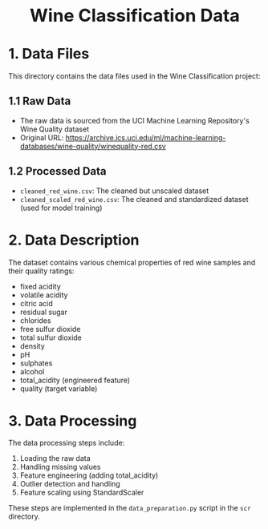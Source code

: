 <div style="font-size:2.5em; font-weight:bold; text-align:center; margin-top:20px;">Wine Classification Data</div>

# 1. Data Files

This directory contains the data files used in the Wine Classification project:

## 1.1 Raw Data
- The raw data is sourced from the UCI Machine Learning Repository's Wine Quality dataset
- Original URL: https://archive.ics.uci.edu/ml/machine-learning-databases/wine-quality/winequality-red.csv

## 1.2 Processed Data
- `cleaned_red_wine.csv`: The cleaned but unscaled dataset
- `cleaned_scaled_red_wine.csv`: The cleaned and standardized dataset (used for model training)

# 2. Data Description

The dataset contains various chemical properties of red wine samples and their quality ratings:

- fixed acidity
- volatile acidity
- citric acid
- residual sugar
- chlorides
- free sulfur dioxide
- total sulfur dioxide
- density
- pH
- sulphates
- alcohol
- total_acidity (engineered feature)
- quality (target variable)

# 3. Data Processing

The data processing steps include:
1. Loading the raw data
2. Handling missing values
3. Feature engineering (adding total_acidity)
4. Outlier detection and handling
5. Feature scaling using StandardScaler

These steps are implemented in the `data_preparation.py` script in the `scr` directory. 